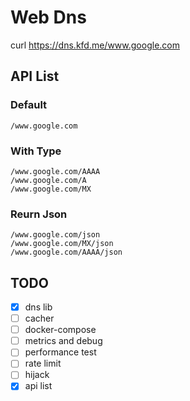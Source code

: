 # Web Dns

curl https://dns.kfd.me/www.google.com

## API List

### Default

```text
/www.google.com
```

### With Type

```text
/www.google.com/AAAA
/www.google.com/A
/www.google.com/MX
```

### Reurn Json

```text
/www.google.com/json
/www.google.com/MX/json
/www.google.com/AAAA/json
```

## TODO

- [x] dns lib
- [ ] cacher
- [ ] docker-compose
- [ ] metrics and debug
- [ ] performance test
- [ ] rate limit
- [ ] hijack
- [x] api list